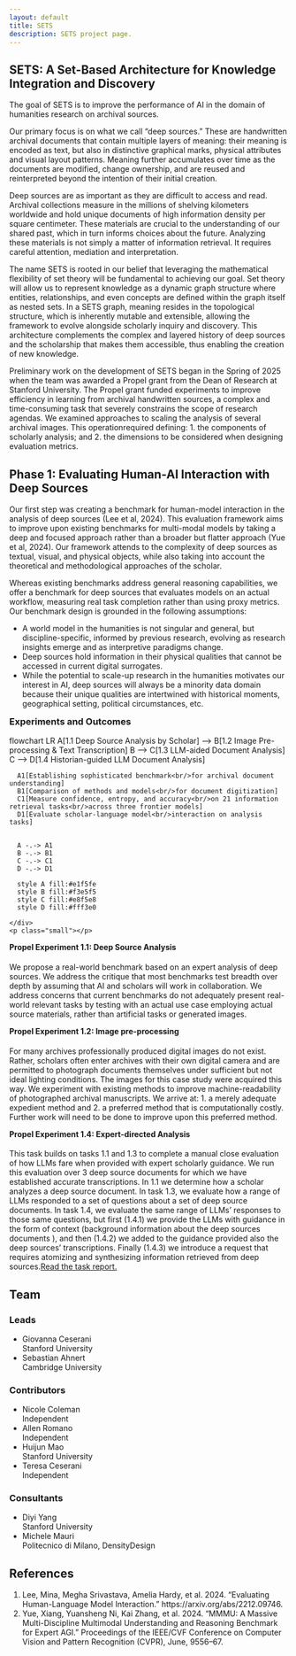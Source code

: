 ```yaml
---
layout: default
title: SETS
description: SETS project page.
---
```


<section class="hero">
  <h1>SETS: A Set-Based Architecture for Knowledge Integration and Discovery</h1>
  <p class="lead">The goal of SETS is to improve the performance of AI in the domain of humanities research on archival sources.</p>
</section>

<section id="about">
    <p>Our primary focus is on what we call “deep sources.” These are handwritten archival documents that contain multiple layers of meaning: their meaning is encoded as text, but also in distinctive graphical marks, physical attributes and visual layout patterns. Meaning further accumulates over time as the documents are modified, change ownership, and are reused and reinterpreted beyond the intention of their initial creation.</p>
    <p>Deep sources are as important as they are difficult to
    access and read. Archival collections measure in the millions of shelving kilometers worldwide and
    hold unique documents of high information density per square centimeter. These materials are crucial to the
    understanding of our shared past, which in turn informs choices about the future. Analyzing these materials is not
    simply a matter of information retrieval. It requires careful attention, mediation and interpretation.</p>
    <p>The name SETS is rooted in our belief that leveraging the mathematical flexibility of set theory will be fundamental
    to achieving our goal. Set theory will allow us to represent knowledge as a dynamic graph structure where entities,
    relationships, and even concepts are defined within the graph itself as nested sets. In a SETS graph, meaning
    resides in the topological structure, which is inherently mutable and extensible, allowing the framework to evolve
    alongside scholarly inquiry and discovery. This architecture complements the complex and layered history of deep
    sources and the scholarship that makes them accessible, thus enabling the creation of new knowledge.</p>
    <p>Preliminary work on the development of SETS began in the Spring of 2025 when the team was awarded a Propel grant from
    the Dean of Research at Stanford University. The Propel grant funded experiments to improve efficiency in learning
    from archival handwritten sources, a complex and time-consuming task that severely constrains the scope of research
    agendas. We examined approaches to scaling the analysis of several archival images. This operationrequired defining: 1. the components of scholarly analysis;  and 2. the dimensions to be considered when designing evaluation metrics.</p>
      <h2>Phase 1: Evaluating Human-AI Interaction with Deep Sources</h2>
      <p>Our first step was creating a benchmark for human-model interaction in the analysis of deep sources (Lee et al, 2024). This evaluation framework aims to improve upon existing benchmarks for multi-modal models by taking a deep and focused approach rather than a broader but flatter approach (Yue et al, 2024). Our framework attends to the complexity of deep sources as textual, visual, and physical objects, while also taking into account the theoretical and methodological approaches of the scholar.</p>
      <p>Whereas existing benchmarks address general reasoning capabilities, we offer a benchmark for deep sources that evaluates models on an actual workflow, measuring real task completion rather than using proxy metrics. Our benchmark design is grounded in the following assumptions:</p>
      <ul>
      <li>A world model in the humanities is not singular and general, but discipline-specific, informed by previous research,  evolving as research insights emerge and as interpretive paradigms change.</li>
      <li>Deep sources hold information in their physical qualities that cannot be accessed in current digital surrogates.</li>
      <li>While the potential to scale-up research in the humanities motivates our interest in AI, deep sources will always be a minority data domain because their unique qualities are intertwined with historical moments, geographical setting, political circumstances, etc.</li>
    </ul>
</section>

<section id="outcomes">
  <h3 id="outcomes-title" style="margin-top:0;">Experiments and Outcomes</h3>

  <div class="card" aria-labelledby="outcomes-title">
    <!-- Mermaid diagram -->
    <div class="mermaid">
    flowchart LR
      A[1.1 Deep Source Analysis by Scholar] --> B[1.2 Image Pre-processing & Text Transcription]
      B --> C[1.3 LLM-aided Document Analysis]
      C --> D[1.4 Historian-guided LLM Document Analysis]
   

      A1[Establishing sophisticated benchmark<br/>for archival document understanding]
      B1[Comparison of methods and models<br/>for document digitization]
      C1[Measure confidence, entropy, and accuracy<br/>on 21 information retrieval tasks<br/>across three frontier models]
      D1[Evaluate scholar-language model<br/>interaction on analysis tasks]
     

      A -.-> A1
      B -.-> B1
      C -.-> C1
      D -.-> D1

      style A fill:#e1f5fe
      style B fill:#f3e5f5
      style C fill:#e8f5e8
      style D fill:#fff3e0
  
    </div>
    <p class="small"></p>
  </div> 
  
<h4 id="outcomes-title" style="margin-top:0;">Propel Experiment 1.1: Deep Source Analysis</h4>
<p>We propose a real-world benchmark based on an expert analysis of deep sources. We address the critique that most benchmarks test breadth over depth by assuming that AI and scholars will work in collaboration. We address concerns that current benchmarks do not adequately present real-world relevant tasks by testing with an actual use case employing actual source materials, rather than artificial tasks or generated images.</a></p>
<h4 id="outcomes-title" style="margin-top:0;">Propel Experiment 1.2: Image pre-processing</h4>
<p>For many archives professionally produced digital images do not exist. Rather, scholars often enter archives with their own digital camera and are permitted to photograph documents themselves under sufficient but not ideal lighting conditions. The images for this case study were acquired this way. We experiment with existing methods to improve machine-readability of photographed archival manuscripts. We arrive at: 1. a merely adequate expedient method and 2. a preferred method that is computationally costly. Further work will need to be done to improve upon this preferred method.</a></p>
<h4 id="outcomes-title" style="margin-top:0;">Propel Experiment 1.4: Expert-directed Analysis</h4>
<p>This task builds on tasks 1.1 and 1.3 to complete a manual close evaluation of how LLMs fare when provided with expert scholarly guidance. We run this evaluation over 3 deep source documents for which we have established accurate transcriptions. In 1.1 we determine how a scholar analyzes a deep source document. In task 1.3, we evaluate how a range of LLMs responded to a set of questions about a set of deep source documents. In task 1.4, we evaluate the same range of LLMs’ responses to those same questions, but first (1.4.1) we provide the LLMs with guidance in the form of context (background information about the deep sources documents ), and then (1.4.2) we added to the guidance provided also the deep sources’ transcriptions. Finally (1.4.3) we introduce a request that requires atomizing and synthesizing information retrieved from deep sources.<a href="/propel-1.4/">Read the task report.</a></p>
</section>

<section id="team" class="card" aria-labelledby="team-title">
  <h2 id="team-title">Team</h2>
  <div class="team-grid">
    <div class="team-col" aria-labelledby="leads-title">
      <h3 id="leads-title">Leads</h3>
      <ul class="people">
        <li><span class="name">Giovanna Ceserani</span><br><span class="affil">Stanford University</span></li>
        <li><span class="name">Sebastian Ahnert</span><br><span class="affil">Cambridge University</span></li>
      </ul>
    </div>
    <div class="team-col" aria-labelledby="contributors-title">
      <h3 id="contributors-title">Contributors</h3>
      <ul class="people">
            <li><span class="name">Nicole Coleman</span><br><span class="affil">Independent</span></li>
            <li><span class="name">Allen Romano</span><br><span class="affil">Independent</span></li>
            <li><span class="name">Huijun Mao</span><br><span class="affil">Stanford University</span></li>
            <li><span class="name">Teresa Ceserani</span><br><span class="affil">Independent</span></li>
      </ul>
    </div>
    <div class="team-col" aria-labelledby="consultants-title">
      <h3 id="consultants-title">Consultants</h3>
      <ul class="people">
            <li><span class="name">Diyi Yang</span><br><span class="affil">Stanford University</span></li>
            <li><span class="name">Michele Mauri</span><br><span class="affil">Politecnico di Milano, DensityDesign</span></li>
      </ul>
    </div>
  </div>
</section>

<section id="references" aria-labelledby="references-title" class="section-spacer">
  <h2 id="references-title">References</h2>
  <ol class="refs">
    <li>Lee, Mina, Megha Srivastava, Amelia Hardy, et al. 2024. “Evaluating Human-Language Model Interaction.” https://arxiv.org/abs/2212.09746.</li>
    <li>Yue, Xiang, Yuansheng Ni, Kai Zhang, et al. 2024. “MMMU: A Massive Multi-Discipline Multimodal Understanding and Reasoning Benchmark for Expert AGI.” Proceedings of the IEEE/CVF Conference on Computer Vision and Pattern Recognition (CVPR), June, 9556–67.</li>
  </ol>
</section>

